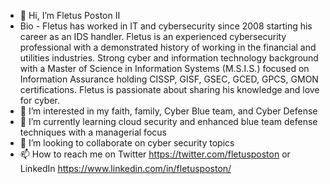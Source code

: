- 👋 Hi, I’m Fletus Poston II
- Bio - Fletus has worked in IT and cybersecurity since 2008 starting his career as an IDS handler. Fletus is an experienced cybersecurity professional with a demonstrated history of working in the financial and utilities industries. Strong cyber and information technology background with a Master of Science in Information Systems (M.S.I.S.) focused on Information Assurance holding CISSP, GISF, GSEC, GCED, GPCS, GMON certifications. Fletus is passionate about sharing his knowledge and love for cyber.
- 👀 I’m interested in my faith, family, Cyber Blue team, and Cyber Defense
- 🌱 I’m currently learning cloud security and enhanced blue team defense techniques with a managerial focus
- 💞️ I’m looking to collaborate on cyber security topics
- 📫 How to reach me on Twitter https://twitter.com/fletusposton or LinkedIn https://www.linkedin.com/in/fletusposton/


<!---
fp3/fp3 is a ✨ special ✨ repository because its `README.md` (this file) appears on your GitHub profile.
You can click the Preview link to take a look at your changes.
--->
